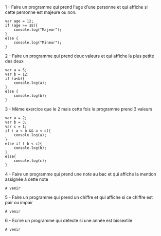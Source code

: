 1 - Faire un programme qui prend l'age d'une personne et qui affiche si cette personne est majeure ou non.

```
var age = 12;
if (age >= 18){
    console.log("Majeur");
}
else {
    console.log("Mineur");
}
```

2 - Faire un programme qui prend deux valeurs et qui affiche la plus petite des deux

```
var a = 5;
var b = 12;
if (a<b){
    console.log(a);
}
else {
    console.log(b);
}
```

3 - Même exercice que le 2 mais cette fois le programme prend 3 valeurs

```
var a = 2;
var b = 3;
var c = 1;
if ( a < b && a < c){
    console.log(a);
}
else if ( b < c){
    console.log(b);
}
else{
    console.log(c);
}
```

4 - Faire un programme qui prend une note au bac et qui affiche la mention assignée à cette note

```
A venir
```

5 - Faire un programme qui prend un chiffre et qui affiche si ce chiffre est pair ou impair

```
A venir
```

6 - Ecrire un programme qui détecte si une année est bissextile

```
A venir
```
